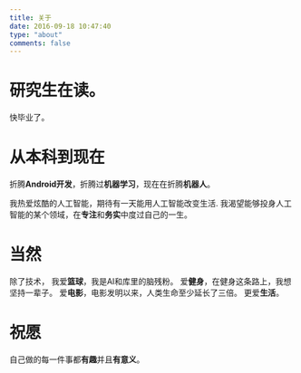 ```yaml
---
title: 关于
date: 2016-09-18 10:47:40
type: "about"
comments: false
---
```



# 研究生在读。
快毕业了。

# 从本科到现在
折腾**Android开发**，折腾过**机器学习**，现在在折腾**机器人**。

我热爱炫酷的人工智能，期待有一天能用人工智能改变生活.
我渴望能够投身人工智能的某个领域，在**专注**和**务实**中度过自己的一生。


# 当然
除了技术，
我爱**篮球**，我是AI和库里的脑残粉。
爱**健身**，在健身这条路上，我想坚持一辈子。
爱**电影**，电影发明以来，人类生命至少延长了三倍。
更爱**生活**。


# 祝愿
自己做的每一件事都**有趣**并且**有意义**。
